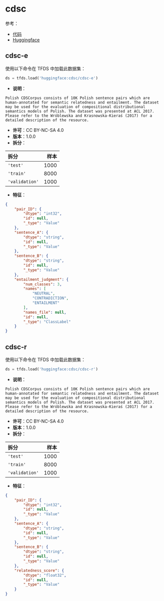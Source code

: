 # cdsc

参考：

- [代码](https://github.com/huggingface/datasets/blob/master/datasets/cdsc)
- [Huggingface](https://huggingface.co/datasets/cdsc)

## cdsc-e

使用以下命令在 TFDS 中加载此数据集：

```python
ds = tfds.load('huggingface:cdsc/cdsc-e')
```

- **说明**：

```
Polish CDSCorpus consists of 10K Polish sentence pairs which are human-annotated for semantic relatedness and entailment. The dataset may be used for the evaluation of compositional distributional semantics models of Polish. The dataset was presented at ACL 2017. Please refer to the Wróblewska and Krasnowska-Kieraś (2017) for a detailed description of the resource.
```

- **许可**：CC BY-NC-SA 4.0
- **版本**：1.0.0
- **拆分**：

拆分 | 样本
:-- | --:
`'test'` | 1000
`'train'` | 8000
`'validation'` | 1000

- **特征**：

```json
{
    "pair_ID": {
        "dtype": "int32",
        "id": null,
        "_type": "Value"
    },
    "sentence_A": {
        "dtype": "string",
        "id": null,
        "_type": "Value"
    },
    "sentence_B": {
        "dtype": "string",
        "id": null,
        "_type": "Value"
    },
    "entailment_judgment": {
        "num_classes": 3,
        "names": [
            "NEUTRAL",
            "CONTRADICTION",
            "ENTAILMENT"
        ],
        "names_file": null,
        "id": null,
        "_type": "ClassLabel"
    }
}
```

## cdsc-r

使用以下命令在 TFDS 中加载此数据集：

```python
ds = tfds.load('huggingface:cdsc/cdsc-r')
```

- **说明**：

```
Polish CDSCorpus consists of 10K Polish sentence pairs which are human-annotated for semantic relatedness and entailment. The dataset may be used for the evaluation of compositional distributional semantics models of Polish. The dataset was presented at ACL 2017. Please refer to the Wróblewska and Krasnowska-Kieraś (2017) for a detailed description of the resource.
```

- **许可**：CC BY-NC-SA 4.0
- **版本**：1.0.0
- **拆分**：

拆分 | 样本
:-- | --:
`'test'` | 1000
`'train'` | 8000
`'validation'` | 1000

- **特征**：

```json
{
    "pair_ID": {
        "dtype": "int32",
        "id": null,
        "_type": "Value"
    },
    "sentence_A": {
        "dtype": "string",
        "id": null,
        "_type": "Value"
    },
    "sentence_B": {
        "dtype": "string",
        "id": null,
        "_type": "Value"
    },
    "relatedness_score": {
        "dtype": "float32",
        "id": null,
        "_type": "Value"
    }
}
```
